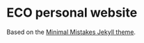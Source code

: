 # ECO personal website
Based on the [Minimal Mistakes Jekyll theme](https://github.com/mmistakes/minimal-mistakes).